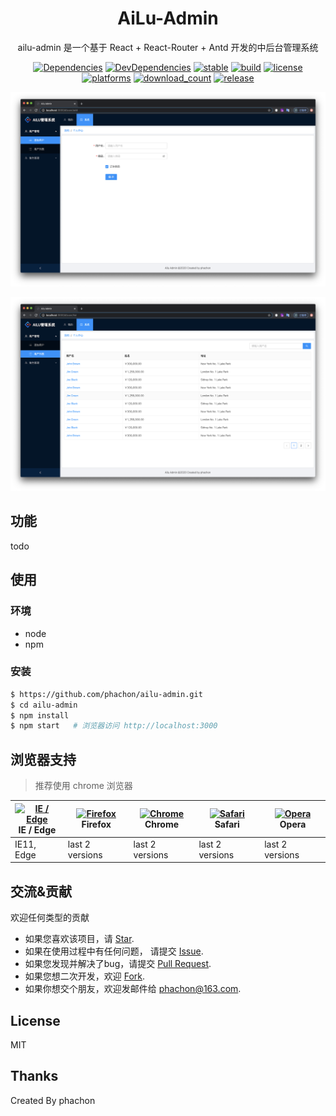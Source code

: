 
<h1 align="center">AiLu-Admin</h1>

<div align="center">
ailu-admin 是一个基于 React + React-Router + Antd  开发的中后台管理系统

</br>

[![Dependencies](https://img.shields.io/david/phachon/ailu-admin.svg)](https://david-dm.org/phachon/ailu-admin) [![DevDependencies](https://img.shields.io/david/dev/phachon/ailu-admin.svg)](https://david-dm.org/phachon/ailu-admin?type=dev)
[![stable](https://img.shields.io/badge/stable-stable-green.svg)](https://github.com/phachon/ailu-admin/) 
[![build](https://img.shields.io/shippable/5444c5ecb904a4b21567b0ff.svg)](https://travis-ci.org/phachon/ailu-admin)
[![license](http://img.shields.io/badge/license-MIT-red.svg?style=flat)](https://raw.githubusercontent.com/phachon/ailu-admin/master/LICENSE)
[![platforms](https://img.shields.io/badge/platform-All-yellow.svg?style=flat)]()
[![download_count](https://img.shields.io/github/downloads/phachon/ailu-admin/total.svg?style=plastic)](https://github.com/phachon/ailu-admin/releases) 
[![release](https://img.shields.io/github/release/phachon/ailu-admin.svg?style=flat)](https://github.com/phachon/ailu-admin/releases) 

![](./docs/imgs/user-add.png)

![](./docs/imgs/user-list.png)

</div>

## 功能

todo


## 使用

### 环境
- node
- npm 

### 安装

```bash
$ https://github.com/phachon/ailu-admin.git
$ cd ailu-admin
$ npm install
$ npm start   # 浏览器访问 http://localhost:3000
```

## 浏览器支持

> 推荐使用 chrome 浏览器

| [<img src="https://raw.githubusercontent.com/alrra/browser-logos/master/src/edge/edge_48x48.png" alt="IE / Edge" width="24px" height="24px" />](http://godban.github.io/browsers-support-badges/)</br>IE / Edge | [<img src="https://raw.githubusercontent.com/alrra/browser-logos/master/src/firefox/firefox_48x48.png" alt="Firefox" width="24px" height="24px" />](http://godban.github.io/browsers-support-badges/)</br>Firefox | [<img src="https://raw.githubusercontent.com/alrra/browser-logos/master/src/chrome/chrome_48x48.png" alt="Chrome" width="24px" height="24px" />](http://godban.github.io/browsers-support-badges/)</br>Chrome | [<img src="https://raw.githubusercontent.com/alrra/browser-logos/master/src/safari/safari_48x48.png" alt="Safari" width="24px" height="24px" />](http://godban.github.io/browsers-support-badges/)</br>Safari | [<img src="https://raw.githubusercontent.com/alrra/browser-logos/master/src/opera/opera_48x48.png" alt="Opera" width="24px" height="24px" />](http://godban.github.io/browsers-support-badges/)</br>Opera |
| --- | --- | --- | --- | --- |
| IE11, Edge | last 2 versions | last 2 versions | last 2 versions | last 2 versions |

## 交流&贡献

欢迎任何类型的贡献

- 如果您喜欢该项目，请 [Star](https://github.com/phachon/ailu-admin/stargazers).
- 如果在使用过程中有任何问题， 请提交 [Issue](https://github.com/phachon/ailu-admin/issues).
- 如果您发现并解决了bug，请提交 [Pull Request](https://github.com/phachon/ailu-admin/pulls).
- 如果您想二次开发，欢迎 [Fork](https://github.com/phachon/ailu-admin/network/members).
- 如果你想交个朋友，欢迎发邮件给 [phachon@163.com](mailto:phachon@163.com).

## License

MIT

Thanks
---

Created By phachon
